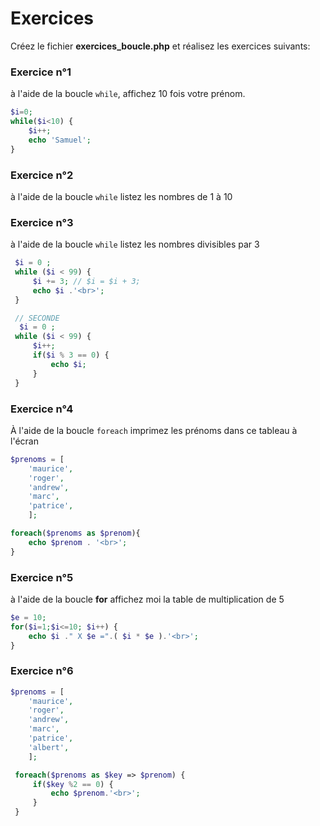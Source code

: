 # Exercices

Créez le fichier **exercices_boucle.php** et réalisez les exercices suivants:


### Exercice n°1

à l'aide de la boucle `while`, affichez 10 fois votre prénom.

```php
$i=0;
while($i<10) {
    $i++;
    echo 'Samuel';
}
```


### Exercice n°2

à l'aide de la boucle `while` listez les nombres de 1 à 10



### Exercice n°3

à l'aide de la boucle `while` listez les nombres divisibles par 3 

```php
 $i = 0 ;
 while ($i < 99) {
     $i += 3; // $i = $i + 3;
     echo $i .'<br>';
 }

 // SECONDE
  $i = 0 ;
 while ($i < 99) {
     $i++;
     if($i % 3 == 0) {
         echo $i;
     }
 }
```


### Exercice n°4

À l'aide de la boucle `foreach` imprimez les prénoms dans ce tableau à l'écran

```php
$prenoms = [
    'maurice',
    'roger',
    'andrew',
    'marc',
    'patrice',
    ];

foreach($prenoms as $prenom){
    echo $prenom . '<br>';
}

```

### Exercice n°5

 à l'aide de la boucle **for** affichez moi la table de multiplication de 5

```php
$e = 10;
for($i=1;$i<=10; $i++) {
    echo $i ." X $e =".( $i * $e ).'<br>';
}
```

### Exercice n°6


```php
$prenoms = [
    'maurice',
    'roger',
    'andrew',
    'marc',
    'patrice',
    'albert',
    ];

 foreach($prenoms as $key => $prenom) {
     if($key %2 == 0) {
         echo $prenom.'<br>';
     }
 }   


```




